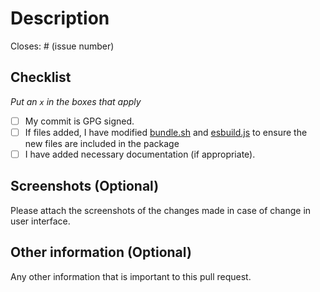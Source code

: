 # Description

Closes: # (issue number)

## Checklist

_Put an `x` in the boxes that apply_

- [ ] My commit is GPG signed.
- [ ] If files added, I have modified [bundle.sh](https://github.com/meandavejustice/pin-tweet-to-ipfs/blob/main/bundle.sh) and [esbuild.js](https://github.com/meandavejustice/pin-tweet-to-ipfs/blob/main/esbuild.js) to ensure the new files are included in the package
- [ ] I have added necessary documentation (if appropriate).

## Screenshots (Optional)

Please attach the screenshots of the changes made in case of change in user interface.

## Other information (Optional)

Any other information that is important to this pull request.

